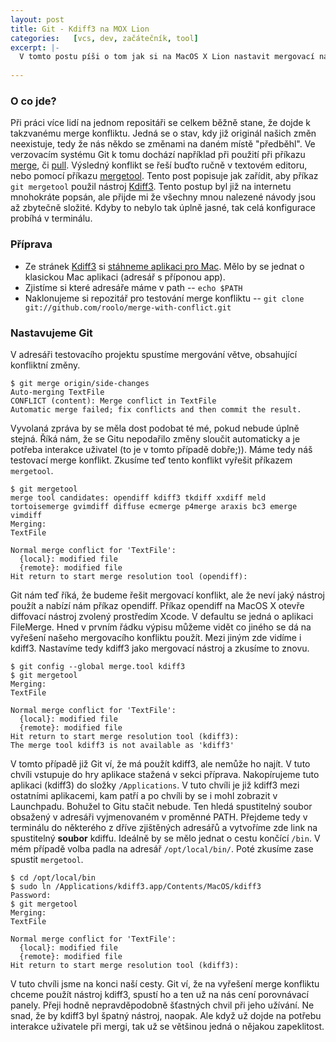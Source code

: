 ```yaml
---
layout: post
title: Git - Kdiff3 na MOX Lion
categories:   [vcs, dev, začátečník, tool]
excerpt: |-
  V tomto postu píši o tom jak si na MacOS X Lion nastavit mergovací nástroj Kdiff3 jako mergtool pro verzovací systém Git
  
---
```


### O co jde?

Při práci více lidí na jednom repositáři se celkem běžně stane, že dojde k takzvanému merge konfliktu. Jedná se o stav, kdy již originál našich změn neexistuje, tedy že nás někdo se změnami na daném místě "předběhl". Ve verzovacím systému Git k tomu dochází například při použití při příkazu [merge](http://schacon.github.com/git/git-merge.html), či [pull](http://schacon.github.com/git/git-pull.html). Výsledný konflikt se řeší buďto ručně v textovém editoru, nebo pomocí příkazu [mergetool](http://schacon.github.com/git/git-mergetool.html). Tento post popisuje jak zařídit, aby příkaz `git mergetool` použil nástroj [Kdiff3](http://kdiff3.sourceforge.net/). Tento postup byl již na internetu mnohokráte popsán, ale přijde mi že všechny mnou nalezené návody jsou až zbytečně složité. Kdyby to nebylo tak úplně jasné, tak celá konfigurace probíhá v terminálu.

### Příprava

- Ze stránek [Kdiff3](http://kdiff3.sourceforge.net/) si [stáhneme aplikaci pro Mac](http://sourceforge.net/projects/kdiff3/files/latest/download). Mělo by se jednat o klasickou Mac aplikaci (adresář s příponou app).
- Zjistíme si které adresáře máme v path -- `echo $PATH`
- Naklonujeme si repozitář pro testování merge konfliktu -- `git clone git://github.com/roolo/merge-with-conflict.git`

### Nastavujeme Git

V adresáři testovacího projektu spustíme mergování větve, obsahující konfliktní změny.

    $ git merge origin/side-changes
    Auto-merging TextFile
    CONFLICT (content): Merge conflict in TextFile
    Automatic merge failed; fix conflicts and then commit the result.

Vyvolaná zpráva by se měla dost podobat té mé, pokud nebude úplně stejná. Říká nám, že se Gitu nepodařilo změny sloučit automaticky a je potřeba interakce uživatel (to je v tomto případě dobře;)). Máme tedy náš testovací merge konflikt. Zkusíme teď tento konflikt vyřešit příkazem `mergetool`.

    $ git mergetool
    merge tool candidates: opendiff kdiff3 tkdiff xxdiff meld tortoisemerge gvimdiff diffuse ecmerge p4merge araxis bc3 emerge vimdiff
    Merging:
    TextFile

    Normal merge conflict for 'TextFile':
      {local}: modified file
      {remote}: modified file
    Hit return to start merge resolution tool (opendiff):

Git nám teď říká, že budeme řešit mergovací konflikt, ale že neví jaký nástroj použít a nabízí nám příkaz opendiff. Příkaz opendiff na MacOS X otevře diffovací nástroj zvolený prostředím Xcode. V defaultu se jedná o aplikaci FileMerge. Hned v prvním řádku výpisu můžeme vidět co jiného se dá na vyřešení našeho mergovacího konfliktu použít. Mezi jiným zde vidíme i kdiff3. Nastavíme tedy kdiff3 jako mergovací nástroj a zkusíme to znovu.

    $ git config --global merge.tool kdiff3
    $ git mergetool
    Merging:
    TextFile

    Normal merge conflict for 'TextFile':
      {local}: modified file
      {remote}: modified file
    Hit return to start merge resolution tool (kdiff3): 
    The merge tool kdiff3 is not available as 'kdiff3'

V tomto případě již Git ví, že má použít kdiff3, ale nemůže ho najít. V tuto chvíli vstupuje do hry aplikace stažená v sekci příprava. Nakopírujeme tuto aplikaci (kdiff3) do složky `/Applications`. V tuto chvíli je již kdiff3 mezi ostatními aplikacemi, kam patří a po chvíli by se i mohl zobrazit v Launchpadu. Bohužel to Gitu stačit nebude. Ten hledá spustitelný soubor obsažený v adresáři vyjmenovaném v proměnné PATH. Přejdeme tedy v terminálu do některého z dříve zjištěných adresářů a vytvoříme zde link na spustitelný **soubor** kdiffu. Ideálně by se mělo jednat o cestu končící `/bin`. V mém případě volba padla na adresář `/opt/local/bin/`. Poté zkusíme zase spustit `mergetool`.

    $ cd /opt/local/bin
	$ sudo ln /Applications/kdiff3.app/Contents/MacOS/kdiff3
    Password:
    $ git mergetool 
    Merging:
    TextFile

    Normal merge conflict for 'TextFile':
      {local}: modified file
      {remote}: modified file
    Hit return to start merge resolution tool (kdiff3): 

V tuto chvíli jsme na konci naší cesty. Git ví, že na vyřešení merge konfliktu chceme použít nástroj kdiff3, spustí ho a ten už na nás cení porovnávací panely. Přeji hodně nepravděpodobně šťastných chvil při jeho užívání. Ne snad, že by kdiff3 byl špatný nástroj, naopak. Ale když už dojde na potřebu interakce uživatele při mergi, tak už se většinou jedná o nějakou zapeklitost.
